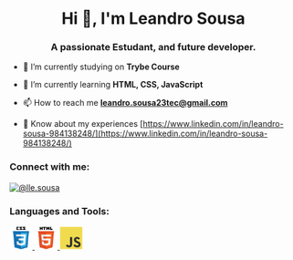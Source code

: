 <h1 align="center">Hi 👋, I'm Leandro Sousa</h1>
<h3 align="center">A passionate Estudant, and future developer.</h3>

- 🔭 I’m currently studying on **Trybe Course**

- 🌱 I’m currently learning **HTML, CSS, JavaScript**

- 📫 How to reach me **leandro.sousa23tec@gmail.com**

- 📄 Know about my experiences [https://www.linkedin.com/in/leandro-sousa-984138248/](https://www.linkedin.com/in/leandro-sousa-984138248/)

<h3 align="left">Connect with me:</h3>
<p align="left">
<a href="https://instagram.com/@lle.sousa" target="blank"><img align="center" src="https://raw.githubusercontent.com/rahuldkjain/github-profile-readme-generator/master/src/images/icons/Social/instagram.svg" alt="@lle.sousa" height="30" width="40" /></a>
</p>

<h3 align="left">Languages and Tools:</h3>
<p align="left"> <a href="https://www.w3schools.com/css/" target="_blank" rel="noreferrer"> <img src="https://raw.githubusercontent.com/devicons/devicon/master/icons/css3/css3-original-wordmark.svg" alt="css3" width="40" height="40"/> </a> <a href="https://www.w3.org/html/" target="_blank" rel="noreferrer"> <img src="https://raw.githubusercontent.com/devicons/devicon/master/icons/html5/html5-original-wordmark.svg" alt="html5" width="40" height="40"/> </a> <a href="https://developer.mozilla.org/en-US/docs/Web/JavaScript" target="_blank" rel="noreferrer"> <img src="https://raw.githubusercontent.com/devicons/devicon/master/icons/javascript/javascript-original.svg" alt="javascript" width="40" height="40"/> </a> </p>

